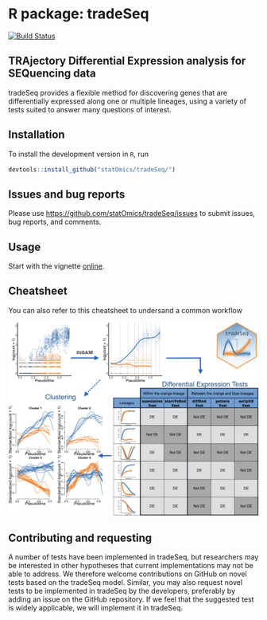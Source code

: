 # R package: tradeSeq

[![Build Status](https://travis-ci.com/statOmics/tradeSeq.svg?branch=master)](https://travis-ci.com/statOmics/tradeSeq)

## TRAjectory Differential Expression analysis for SEQuencing data

tradeSeq provides a flexible method for discovering genes that are differentially expressed along one or multiple lineages, using a variety of tests suited to answer many questions of interest.

## Installation

To install the development version in `R`, run 

```r
devtools::install_github("statOmics/tradeSeq/")
```

## Issues and bug reports

Please use https://github.com/statOmics/tradeSeq/issues to submit issues, bug reports, and comments.

## Usage 

Start with the vignette [online](http://htmlpreview.github.io/?https://github.com/statOmics/tradeSeq/blob/master/vignettes/tradeSeq.html).

## Cheatsheet

You can also refer to this cheatsheet to undersand a common workflow

![](vignettes/cheatsheet_highRes.jpeg)

## Contributing and requesting

A number of tests have been implemented in tradeSeq, but researchers may be interested in other hypotheses that current implementations may not be able to address. We therefore welcome contributions on GitHub on novel tests based on the tradeSeq model.
Similar, you may also request novel tests to be implemented in tradeSeq by the developers, preferably by adding an issue on the GitHub repository. If we feel that the suggested test is widely applicable, we will implement it in tradeSeq.
